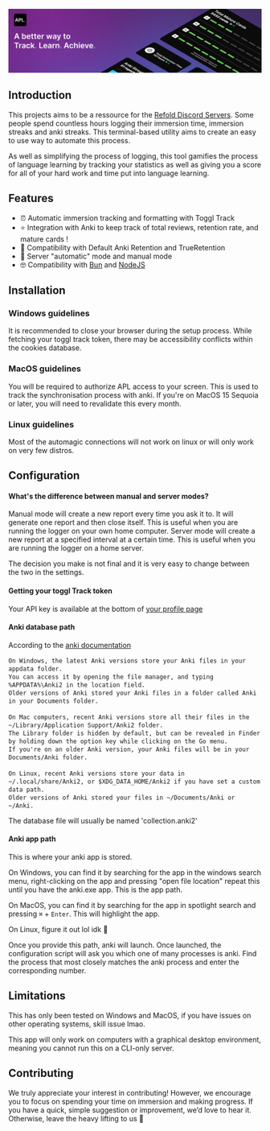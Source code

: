 ![AutoProgressLog](apl-assets/Banner.png)

## Introduction
This projects aims to be a ressource for the [Refold Discord Servers](https://refold.la/join/). Some people spend countless hours logging their immersion time, immersion streaks and anki streaks. This terminal-based utility aims to create an easy to use way to automate this process.

As well as simplifying the process of logging, this tool gamifies the process of language learning by tracking your statistics as well as giving you a score for all of your hard work and time put into language learning.

## Features

* ⏰ Automatic immersion tracking and formatting with Toggl Track
* ⭐ Integration with Anki to keep track of total reviews, retention rate, and mature cards !
* 🔢 Compatibility with Default Anki Retention and TrueRetention 
* 🤖 Server "automatic" mode and manual mode
* 🤓 Compatibility with [Bun](https://bun.sh/) and [NodeJS](https://nodejs.org/en)

## Installation

### Windows guidelines
It is recommended to close your browser during the setup process. While fetching your toggl track token, there may be accessibility conflicts within the cookies database.

### MacOS guidelines
You will be required to authorize APL access to your screen. This is used to track the synchronisation process with anki.
If you're on MacOS 15 Sequoia or later, you will need to revalidate this every month.

### Linux guidelines
Most of the automagic connections will not work on linux or will only work on very few distros.

## Configuration

#### What's the difference between manual and server modes?
Manual mode will create a new report every time you ask it to. It will generate one report and then close itself. This is useful when you are running the logger on your own home computer.
Server mode will create a new report at a specified interval at a certain time. This is useful when you are running the logger on a home server.

The decision you make is not final and it is very easy to change between the two in the settings.

#### Getting your toggl Track token
Your API key is available at the bottom of [your profile page](https://track.toggl.com/profile)

#### Anki database path

According to the [anki documentation](https://docs.ankiweb.net/files.html#:~:text=On%20Windows%2C%20the%20latest%20Anki,Anki%20in%20your%20Documents%20folder)
```
On Windows, the latest Anki versions store your Anki files in your appdata folder. 
You can access it by opening the file manager, and typing %APPDATA%\Anki2 in the location field. 
Older versions of Anki stored your Anki files in a folder called Anki in your Documents folder.

On Mac computers, recent Anki versions store all their files in the ~/Library/Application Support/Anki2 folder. 
The Library folder is hidden by default, but can be revealed in Finder by holding down the option key while clicking on the Go menu. 
If you're on an older Anki version, your Anki files will be in your Documents/Anki folder.

On Linux, recent Anki versions store your data in ~/.local/share/Anki2, or $XDG_DATA_HOME/Anki2 if you have set a custom data path. 
Older versions of Anki stored your files in ~/Documents/Anki or ~/Anki.
```
The database file will usually be named 'collection.anki2' 

#### Anki app path
This is where your anki app is stored. 

On Windows, you can find it by searching for the app in the windows search menu, right-clicking on the app and pressing "open file location" repeat this until you have the anki.exe app. This is the app path. 

On MacOS, you can find it by searching for the app in spotlight search and pressing `⌘` + `Enter`. This will highlight the app.

On Linux, figure it out lol idk 🤷

Once you provide this path, anki will launch. Once launched, the configuration script will ask you which one of many processes is anki. Find the process that most closely matches the anki process and enter the corresponding number.

#### 
## Limitations
This has only been tested on Windows and MacOS, if you have issues on other operating systems, skill issue lmao.

This app will only work on computers with a graphical desktop environment, meaning you cannot run this on a CLI-only server.

## Contributing
We truly appreciate your interest in contributing! However, we encourage you to focus on spending your time on immersion and making progress. If you have a quick, simple suggestion or improvement, we’d love to hear it. Otherwise, leave the heavy lifting to us 💪 
